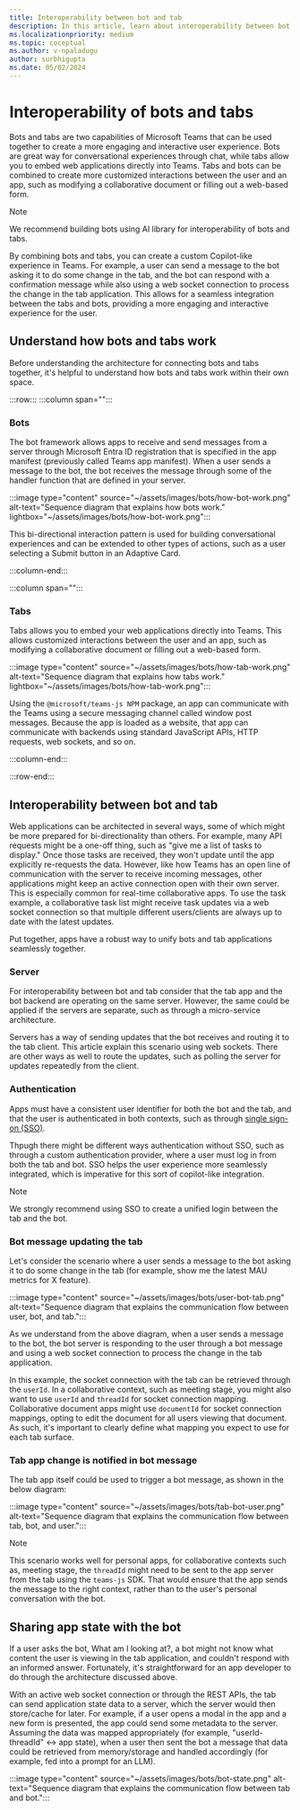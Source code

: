 ```yaml
---
title: Interoperability between bot and tab
description: In this article, learn about interoperability between bot and tab.
ms.localizationpriority: medium
ms.topic: coceptual
ms.author: v-npaladugu
author: surbhigupta
ms.date: 05/02/2024
---
```


# Interoperability of bots and tabs

Bots and tabs are two capabilities of Microsoft Teams that can be used together to create a more engaging and interactive user experience. Bots are great way for conversational experiences through chat, while tabs allow you to embed web applications directly into Teams. Tabs and bots can be combined to create more customized interactions between the user and an app, such as modifying a collaborative document or filling out a web-based form.

> [!NOTE]
> We recommend building bots using AI library for interoperability of bots and tabs.

By combining bots and tabs, you can create a custom Copilot-like experience in Teams. For example, a user can send a message to the bot asking it to do some change in the tab, and the bot can respond with a confirmation message while also using a web socket connection to process the change in the tab application. This allows for a seamless integration between the tabs and bots, providing a more engaging and interactive experience for the user.

## Understand how bots and tabs work 

Before understanding the architecture for connecting bots and tabs together, it's helpful to understand how bots and tabs work within their own space. 

:::row:::
:::column span="":::

### Bots

The bot framework allows apps to receive and send messages from a server through Microsoft Entra ID registration that is specified in the app manifest (previously called Teams app manifest). When a user sends a message to the bot, the bot receives the message through some of the handler function that are defined in your server. 

:::image type="content" source="~/assets/images/bots/how-bot-work.png" alt-text="Sequence diagram that explains how bots work." lightbox="~/assets/images/bots/how-bot-work.png":::

This bi-directional interaction pattern is used for building conversational experiences and can be extended to other types of actions, such as a user selecting a Submit button in an Adaptive Card. 

:::column-end:::

:::column span="":::

### Tabs

Tabs allows you to embed your web applications directly into Teams. This allows customized interactions between the user and an app, such as modifying a collaborative document or filling out a web-based form. 

:::image type="content" source="~/assets/images/bots/how-tab-work.png" alt-text="Sequence diagram that explains how tabs work." lightbox="~/assets/images/bots/how-tab-work.png":::

Using the `@microsoft/teams-js NPM` package, an app can communicate with the Teams using a secure messaging channel called window post messages. Because the app is loaded as a website, that app can communicate with backends using standard JavaScript APIs, HTTP requests, web sockets, and so on. 

:::column-end:::

:::row-end:::

## Interoperability between bot and tab

Web applications can be architected in several ways, some of which might be more prepared for bi-directionality than others. For example, many API requests might be a one-off thing, such as "give me a list of tasks to display." Once those tasks are received, they won't update until the app explicitly re-requests the data. However, like how Teams has an open line of communication with the server to receive incoming messages, other applications might keep an active connection open with their own server. This is especially common for real-time collaborative apps. To use the task example, a collaborative task list might receive task updates via a web socket connection so that multiple different users/clients are always up to date with the latest updates. 

Put together, apps have a robust way to unify bots and tab applications seamlessly together.

### Server

For interoperability between bot and tab consider that the tab app and the bot backend are operating on the same server. However, the same could be applied if the servers are separate, such as through a micro-service architecture. 

Servers has a way of sending updates that the bot receives and routing it to the tab client. This article explain this scenario using web sockets. There are other ways as well to route the updates, such as polling the server for updates repeatedly from the client. 

### Authentication

Apps must have a consistent user identifier for both the bot and the tab, and that the user is authenticated in both contexts, such as through [single sign-on (SSO)](~/concepts/authentication/authentication.md). 

Thpugh there might be different ways authentication without SSO, such as through a custom authentication provider, where a user must log in from both the tab and bot. SSO helps the user experience more seamlessly integrated, which is imperative for this sort of copilot-like integration.

> [!Note]
> We strongly recommend using SSO to create a unified login between the tab and the bot. 

### Bot message updating the tab

Let's consider the scenario where a user sends a message to the bot asking it to do some change in the tab (for example, show me the latest MAU metrics for X feature). 

:::image type="content" source="~/assets/images/bots/user-bot-tab.png" alt-text="Sequence diagram that explains the communication flow between user, bot, and tab.":::

As we understand from the above diagram, when a user sends a message to the bot, the bot server is responding to the user through a bot message and using a web socket connection to process the change in the tab application. 

In this example, the socket connection with the tab can be retrieved through the `userId`. In a collaborative context, such as meeting stage, you might also want to use `userId` and `threadId` for socket connection mapping. Collaborative document apps might use `documentId` for socket connection mappings, opting to edit the document for all users viewing that document. As such, it's important to clearly define what mapping you expect to use for each tab surface. 

### Tab app change is notified in bot message

The tab app itself could be used to trigger a bot message, as shown in the below diagram: 

:::image type="content" source="~/assets/images/bots/tab-bot-user.png" alt-text="Sequence diagram that explains the communication flow between tab, bot, and user.":::

> [!NOTE]
> This scenario works well for personal apps, for collaborative contexts such as, meeting stage, the `threadId` might need to be sent to the app server from the tab using the `teams-js` SDK. That would ensure that the app sends the message to the right context, rather than to the user's personal conversation with the bot. 

## Sharing app state with the bot 

If a user asks the bot, What am I looking at?, a bot might not know what content the user is viewing in the tab application, and couldn't respond with an informed answer. Fortunately, it's straightforward for an app developer to do through the architecture discussed above.

With an active web socket connection or through the REST APIs, the tab can send application state data to a server, which the server would then store/cache for later. For example, if a user opens a modal in the app and a new form is presented, the app could send some metadata to the server. Assuming the data was mapped appropriately (for example, "userId-threadId" <-> app state), when a user then sent the bot a message that data could be retrieved from memory/storage and handled accordingly (for example, fed into a prompt for an LLM). 

:::image type="content" source="~/assets/images/bots/bot-state.png" alt-text="Sequence diagram that explains the communication flow between tab and bot.":::